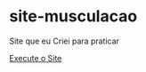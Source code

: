 # site-musculacao
Site que eu Criei para praticar

<a href="https://felipepinheiroregina.github.io/site-musculacao/index.html">Execute o Site</a>

